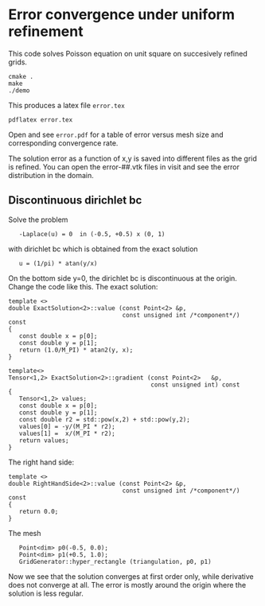 # Error convergence under uniform refinement

This code solves Poisson equation on unit square on succesively refined grids.
```
cmake .
make
./demo
```
This produces a latex file `error.tex`
```
pdflatex error.tex
```
Open and see `error.pdf` for a table of error versus mesh size and corresponding convergence rate.

The solution error as a function of x,y is saved into different files as the grid is refined. You can open the error-##.vtk files in visit and see the error distribution in the domain.

## Discontinuous dirichlet bc
Solve the problem
```
   -Laplace(u) = 0  in (-0.5, +0.5) x (0, 1)
```
with dirichlet bc which is obtained from the exact solution
```
   u = (1/pi) * atan(y/x)
```
On the bottom side y=0, the dirichlet bc is discontinuous at the origin. Change the code like this. The exact solution:
```
template <>
double ExactSolution<2>::value (const Point<2> &p,
                                const unsigned int /*component*/) const
{
   const double x = p[0];
   const double y = p[1];
   return (1.0/M_PI) * atan2(y, x);
}

template<>
Tensor<1,2> ExactSolution<2>::gradient (const Point<2>   &p,
                                        const unsigned int) const
{
   Tensor<1,2> values;
   const double x = p[0];
   const double y = p[1];
   const double r2 = std::pow(x,2) + std::pow(y,2);
   values[0] = -y/(M_PI * r2);
   values[1] =  x/(M_PI * r2);
   return values;
}
```
The right hand side:
```
template <>
double RightHandSide<2>::value (const Point<2> &p,
                                const unsigned int /*component*/) const
{
   return 0.0;
}
```
The mesh
```
   Point<dim> p0(-0.5, 0.0);
   Point<dim> p1(+0.5, 1.0);
   GridGenerator::hyper_rectangle (triangulation, p0, p1)
```
Now we see that the solution converges at first order only, while derivative does not converge at all. The error is mostly around the origin where the solution is less regular.
